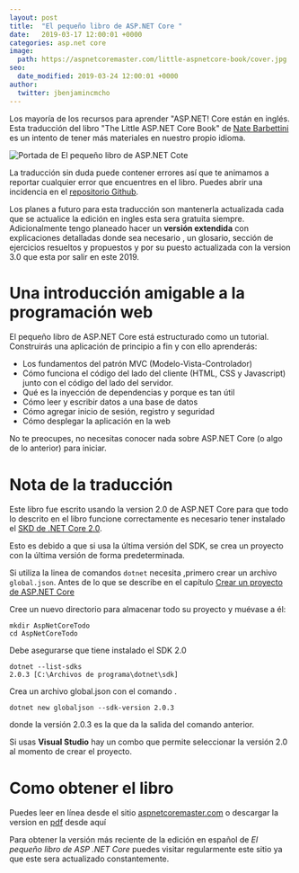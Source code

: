 ```yaml
---
layout: post
title:  "El pequeño libro de ASP.NET Core "
date:   2019-03-17 12:00:01 +0000
categories: asp.net core
image:
  path: https://aspnetcoremaster.com/little-aspnetcore-book/cover.jpg
seo:
  date_modified: 2019-03-24 12:00:01 +0000
author:
  twitter: jbenjamincmcho
---
```


Los mayoría de los recursos para aprender "ASP.NET! Core están en inglés. Esta traducción del libro "The Little ASP.NET Core Book" de [Nate Barbettini](https://twitter.com/nbarbettini) es un intento de tener más materiales en nuestro propio idioma.

![Portada de El pequeño libro de ASP.NET Cote](https://aspnetcoremaster.com/little-aspnetcore-book/cover.jpg)

La traducción sin duda puede contener errores así que te animamos a reportar cualquier error que encuentres en el libro. Puedes abrir una incidencia en el [repositorio Github](https://github.com/jahbenjah/little-aspnetcore-book/issues).

Los planes a futuro para esta traducción son mantenerla actualizada cada que se actualice la edición en ingles esta sera gratuita siempre. Adicionalmente tengo planeado hacer un **versión extendida** con explicaciones detalladas donde sea necesario , un glosario, sección de ejercicios resueltos y propuestos y por su puesto actualizada con la version 3.0 que esta por salir en este 2019.

# Una introducción amigable a la programación web

El pequeño libro de ASP.NET Core está estructurado como un tutorial. Construirás una aplicación de principio a fin y con ello aprenderás:

* Los fundamentos del patrón MVC (Modelo-Vista-Controlador)
* Cómo funciona el código del lado del cliente (HTML, CSS y Javascript) junto con el código del lado del servidor.
* Qué es la inyección de dependencias y porque es tan útil
* Cómo leer y escribir datos a una base de datos
* Cómo agregar inicio de sesión, registro y seguridad
* Cómo desplegar la aplicación en la web

No te preocupes, no necesitas conocer nada sobre ASP.NET Core (o algo de lo anterior) para iniciar.

# Nota de la traducción

Este libro fue escrito usando la version 2.0 de ASP.NET Core para que todo lo descrito en el libro funcione correctamente es necesario tener instalado el [SKD de .NET Core 2.0](https://dotnet.microsoft.com/download/dotnet-core/2.0).

Esto es debido a que si usa la última versión del SDK, se crea un proyecto con la última versión de forma predeterminada.

Si utiliza la linea de comandos `dotnet` necesita ,primero crear un archivo `global.json`.
Antes de lo que se describe en el capítulo [Crear un proyecto de ASP.NET Core](https://aspnetcoremaster.com/little-aspnetcore-book/chapters/your-first-application/create-aspnetcore-project.html)

Cree un nuevo directorio para almacenar todo su proyecto y muévase a él:

```
mkdir AspNetCoreTodo
cd AspNetCoreTodo
```

Debe asegurarse que tiene instalado el SDK 2.0

```
dotnet --list-sdks
2.0.3 [C:\Archivos de programa\dotnet\sdk]
```

Crea un archivo global.json con el comando .

```
dotnet new globaljson --sdk-version 2.0.3
```

donde la versión 2.0.3 es la que da la salida del comando anterior.

Si usas **Visual Studio** hay un combo que permite seleccionar la versión 2.0 al momento de crear el proyecto.

# Como obtener el libro

Puedes leer en línea desde el sitio [aspnetcoremaster.com](https://aspnetcoremaster.com/little-aspnetcore-book/) o descargar la version en [pdf](https://github.com/jahbenjah/little-aspnetcore-book/blob/spanish/ElPeque%C3%B1oLibroDeASPNETCore.pdf) desde aquí

Para obtener la versión más reciente de la edición en español de _El pequeño libro de ASP .NET Core_ puedes visitar regularmente este sitio ya que este sera actualizado constantemente.
